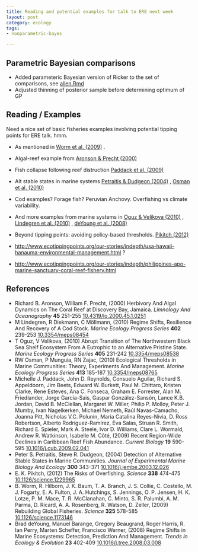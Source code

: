 ```yaml
---
title: Reading and potential examples for talk to ERE next week
layout: post
category: ecology
tags:
- nonparametric-bayes

---
```


## Parametric Bayesian comparisons

* Added parameteric Bayesian version of Ricker to the set of comparisons, see [allen.Rmd](https://github.com/cboettig/nonparametric-bayes/blob/ee4467c8defe81a27aadfbc4359cd0695339de6b/inst/examples/BUGS/allen.md)
* Adjusted thinning of posterior sample before determining optimum of GP

## Reading / Examples 

Need a nice set of basic fisheries examples involving potential tipping points for ERE talk.  hmm.

* As mentioned in <span class="showtooltip" title="Worm B, Hilborn R, Baum J, Branch T, Collie J, Costello C, Fogarty M, Fulton E, Hutchings J, Jennings S, Jensen O, Lotze H, Mace P, McClanahan T, Minto C, Palumbi S, Parma A, Ricard D, Rosenberg A, Watson R and Zeller D (2009). 'Rebuilding Global Fisheries.' Science, 325, pp. 578-585. ISSN 0036-8075."><a href="http://dx.doi.org/10.1126/science.1173146" rel="http://purl.org/spar/cito/citesAsEvidence" >Worm et al. (2009)</a></span> .
* Algal-reef example from <span class="showtooltip" title="Aronson R and Precht W (2000). 'Herbivory And Algal Dynamics on The Coral Reef at Discovery Bay, Jamaica.' Limnology And Oceanography, 45, pp. 251-255. ."><a href="http://dx.doi.org/10.4319/lo.2000.45.1.0251" rel="http://purl.org/spar/cito/citesAsEvidence" >Aronson & Precht (2000)</a></span> 
* Fish collapse following reef distruction <span class="showtooltip" title="Paddack M, Reynolds J, Aguilar C, Appeldoorn R, Beets J, Burkett E, Chittaro P, Clarke K, Esteves R, Fonseca A, Forrester G, Friedlander A, García-Sais J, González-Sansón G, Jordan L, McClellan D, Miller M, Molloy P, Mumby P, Nagelkerken I, Nemeth M, Navas-Camacho R, Pitt J, Polunin N, Reyes-Nivia M, Robertson D, Rodríguez-Ramírez A, Salas E, Smith S, Spieler R, Steele M, Williams I, Wormald C, Watkinson A and Côté I (2009). 'Recent Region-Wide Declines in Caribbean Reef Fish Abundance.' Current Biology, 19, pp. 590-595. ISSN 09609822."><a href="http://dx.doi.org/10.1016/j.cub.2009.02.041" rel="http://purl.org/spar/cito/citesAsEvidence" >Paddack et al. (2009)</a></span> 
* Alt stable states in marine systems <span class="showtooltip" title="Petraitis P and Dudgeon S (2004). 'Detection of Alternative Stable States in Marine Communities.' Journal of Experimental Marine Biology And Ecology, 300, pp. 343-371. ISSN 00220981."><a href="http://dx.doi.org/10.1016/j.jembe.2003.12.026" rel="http://purl.org/spar/cito/citesAsEvidence" >Petraitis & Dudgeon (2004)</a></span> , <span class="showtooltip" title="Osman R, Munguia P and Zajac R (2010). 'Ecological Thresholds in Marine Communities: Theory, Experiments And Management.' Marine Ecology Progress Series, 413, pp. 185-187. ISSN 0171-8630."><a href="http://dx.doi.org/10.3354/meps08765" rel="http://purl.org/spar/cito/citesAsEvidence" >Osman et al. (2010)</a></span> 
* Cod examples? Forage fish? Peruvian Anchovy.  Overfishing vs climate variability. 

* And more examples from marine systems in <span class="showtooltip" title="Oguz T and Velikova V (2010). 'Abrupt Transition of The Northwestern Black Sea Shelf Ecosystem From A Eutrophic to an Alternative Pristine State.' Marine Ecology Progress Series, 405, pp. 231-242. ISSN 0171-8630."><a href="http://dx.doi.org/10.3354/meps08538" rel="http://purl.org/spar/cito/discusses" >Oguz & Velikova (2010)</a></span> , <span class="showtooltip" title="Lindegren M, Diekmann R and Möllmann C (2010). 'Regime Shifts, Resilience And Recovery of A Cod Stock.' Marine Ecology Progress Series, 402, pp. 239-253. ISSN 0171-8630."><a href="http://dx.doi.org/10.3354/meps08454" rel="http://purl.org/spar/cito/discusses" >Lindegren et al. (2010)</a></span> , <span class="showtooltip" title="deYoung B, Barange M, Beaugrand G, Harris R, Perry R, Scheffer M and Werner F (2008). 'Regime Shifts in Marine Ecosystems: Detection, Prediction And Management.' Trends in Ecology &amp; Evolution, 23, pp. 402-409. ISSN 01695347."><a href="http://dx.doi.org/10.1016/j.tree.2008.03.008" rel="http://purl.org/spar/cito/discusses" >deYoung et al. (2008)</a></span>  


* Beyond tipping points: avoiding policy-based thresholds. <span class="showtooltip" title="Pikitch E (2012). 'The Risks of Overfishing.' Science, 338, pp. 474-475. ISSN 0036-8075."><a href="http://dx.doi.org/10.1126/science.1229965" rel="http://purl.org/spar/cito/citesAsEvidence" >Pikitch (2012)</a></span> 

* http://www.ecotippingpoints.org/our-stories/indepth/usa-hawaii-hanauma-environmental-management.html ?
* http://www.ecotippingpoints.org/our-stories/indepth/philippines-apo-marine-sanctuary-coral-reef-fishery.html


## References


- Richard B. Aronson, William F. Precht,   (2000) Herbivory And Algal Dynamics on The Coral Reef at Discovery Bay, Jamaica.  *Limnology And Oceanography*  **45**  251-255  [10.4319/lo.2000.45.1.0251](http://dx.doi.org/10.4319/lo.2000.45.1.0251)
- M Lindegren, R Diekmann, C Möllmann,   (2010) Regime Shifts, Resilience And Recovery of A Cod Stock.  *Marine Ecology Progress Series*  **402**  239-253  [10.3354/meps08454](http://dx.doi.org/10.3354/meps08454)
- T Oguz, V Velikova,   (2010) Abrupt Transition of The Northwestern Black Sea Shelf Ecosystem From A Eutrophic to an Alternative Pristine State.  *Marine Ecology Progress Series*  **405**  231-242  [10.3354/meps08538](http://dx.doi.org/10.3354/meps08538)
- RW Osman, P Munguia, RN Zajac,   (2010) Ecological Thresholds in Marine Communities: Theory, Experiments And Management.  *Marine Ecology Progress Series*  **413**  185-187  [10.3354/meps08765](http://dx.doi.org/10.3354/meps08765)
- Michelle J. Paddack, John D. Reynolds, Consuelo Aguilar, Richard S. Appeldoorn, Jim Beets, Edward W. Burkett, Paul M. Chittaro, Kristen Clarke, Rene Esteves, Ana C. Fonseca, Graham E. Forrester, Alan M. Friedlander, Jorge García-Sais, Gaspar González-Sansón, Lance K.B. Jordan, David B. McClellan, Margaret W. Miller, Philip P. Molloy, Peter J. Mumby, Ivan Nagelkerken, Michael Nemeth, Raúl Navas-Camacho, Joanna Pitt, Nicholas V.C. Polunin, Maria Catalina Reyes-Nivia, D. Ross Robertson, Alberto Rodríguez-Ramírez, Eva Salas, Struan R. Smith, Richard E. Spieler, Mark A. Steele, Ivor D. Williams, Clare L. Wormald, Andrew R. Watkinson, Isabelle M. Côté,   (2009) Recent Region-Wide Declines in Caribbean Reef Fish Abundance.  *Current Biology*  **19**  590-595  [10.1016/j.cub.2009.02.041](http://dx.doi.org/10.1016/j.cub.2009.02.041)
- Peter S. Petraitis, Steve R. Dudgeon,   (2004) Detection of Alternative Stable States in Marine Communities.  *Journal of Experimental Marine Biology And Ecology*  **300**  343-371  [10.1016/j.jembe.2003.12.026](http://dx.doi.org/10.1016/j.jembe.2003.12.026)
- E. K. Pikitch,   (2012) The Risks of Overfishing.  *Science*  **338**  474-475  [10.1126/science.1229965](http://dx.doi.org/10.1126/science.1229965)
- B. Worm, R. Hilborn, J. K. Baum, T. A. Branch, J. S. Collie, C. Costello, M. J. Fogarty, E. A. Fulton, J. A. Hutchings, S. Jennings, O. P. Jensen, H. K. Lotze, P. M. Mace, T. R. McClanahan, C. Minto, S. R. Palumbi, A. M. Parma, D. Ricard, A. A. Rosenberg, R. Watson, D. Zeller,   (2009) Rebuilding Global Fisheries.  *Science*  **325**  578-585  [10.1126/science.1173146](http://dx.doi.org/10.1126/science.1173146)
- Brad deYoung, Manuel Barange, Gregory Beaugrand, Roger Harris, R. Ian Perry, Marten Scheffer, Francisco Werner,   (2008) Regime Shifts in Marine Ecosystems: Detection, Prediction And Management.  *Trends in Ecology & Evolution*  **23**  402-409  [10.1016/j.tree.2008.03.008](http://dx.doi.org/10.1016/j.tree.2008.03.008)


